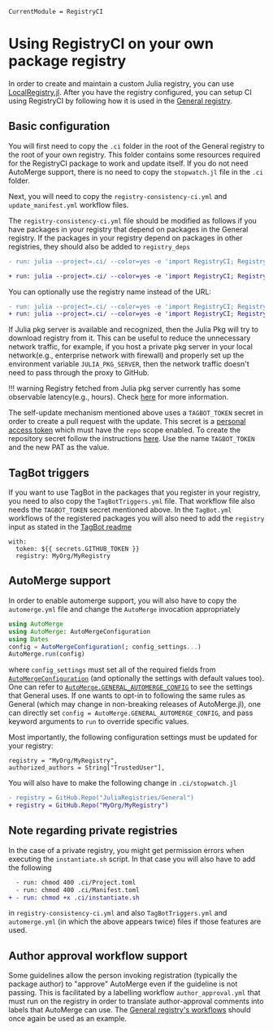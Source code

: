 ```@meta
CurrentModule = RegistryCI
```

# Using RegistryCI on your own package registry

In order to create and maintain a custom Julia registry, you can use [LocalRegistry.jl](https://github.com/GunnarFarneback/LocalRegistry.jl).
After you have the registry configured, you can setup CI using RegistryCI by following how it is used in the
[General registry](https://github.com/JuliaRegistries/General).

## Basic configuration

You will first need to copy the `.ci` folder in the root of the General registry to the root of your own registry. This folder contains some resources required for the RegistryCI package to work and update itself. If you do not need AutoMerge support, there is no need to copy the
`stopwatch.jl` file in the `.ci` folder.

Next, you will need to copy the `registry-consistency-ci.yml` and `update_manifest.yml` workflow files.

The `registry-consistency-ci.yml` file should be modified as follows if you have packages in your registry that depend on packages in the General registry.
If the packages in your registry depend on packages in other registries, they should also be added to `registry_deps`
```diff
- run: julia --project=.ci/ --color=yes -e 'import RegistryCI; RegistryCI.test()'

+ run: julia --project=.ci/ --color=yes -e 'import RegistryCI; RegistryCI.test(registry_deps=["https://github.com/JuliaRegistries/General"])'
```

You can optionally use the registry name instead of the URL:
```diff
- run: julia --project=.ci/ --color=yes -e 'import RegistryCI; RegistryCI.test()'
+ run: julia --project=.ci/ --color=yes -e 'import RegistryCI; RegistryCI.test(registry_deps=["General"])'
```
If Julia pkg server is available and recognized, then the Julia Pkg will try to download registry from it. This can be useful to reduce the
unnecessary network traffic, for example, if you host a private pkg server in your local network(e.g., enterprise network with firewall)
and properly set up the environment variable `JULIA_PKG_SERVER`, then the network traffic doesn't need to pass through the proxy to GitHub.

!!! warning
    Registry fetched from Julia pkg server currently has some observable latency(e.g., hours). Check [here](https://github.com/JuliaRegistries/General/issues/16777) for more information.

The self-update mechanism mentioned above uses a `TAGBOT_TOKEN` secret in order to create a pull request with the update.
This secret is a [personal access token](https://help.github.com/en/github/authenticating-to-github/creating-a-personal-access-token-for-the-command-line#creating-a-token) which must have the `repo` scope enabled.
To create the repository secret follow the instructions [here](https://help.github.com/en/actions/automating-your-workflow-with-github-actions/creating-and-using-encrypted-secrets#creating-encrypted-secrets). Use the name `TAGBOT_TOKEN` and the new PAT as the value.

## TagBot triggers

If you want to use TagBot in the packages that you register in your registry, you need to also copy the `TagBotTriggers.yml` file.
That workflow file also needs the `TAGBOT_TOKEN` secret mentioned above.
In the `TagBot.yml` workflows of the registered packages you will also need to add the `registry` input as stated in the [TagBot readme](https://github.com/JuliaRegistries/TagBot#custom-registries)

```
with:
  token: ${{ secrets.GITHUB_TOKEN }}
  registry: MyOrg/MyRegistry
```

## AutoMerge support

In order to enable automerge support, you will also have to copy the `automerge.yml` file and change the `AutoMerge` invocation appropriately

```julia
using AutoMerge
using AutoMerge: AutoMergeConfiguration
using Dates
config = AutoMergeConfiguration(; config_settings...)
AutoMerge.run(config)
```
where `config_settings` must set all of the required fields from [`AutoMergeConfiguration`](@ref) (and optionally the settings with default values too). One can refer to [`AutoMerge.GENERAL_AUTOMERGE_CONFIG`](@ref) to see the settings that General uses. If one wants to opt-in to following the same rules as General (which may change in non-breaking releases of AutoMerge.jl), one can directly set `config = AutoMerge.GENERAL_AUTOMERGE_CONFIG`, and pass keyword arguments to `run` to override specific values.

Most importantly, the following configuration settings must be updated for your registry:
```
registry = "MyOrg/MyRegistry",
authorized_authors = String["TrustedUser"],
```

You will also have to make the following change in `.ci/stopwatch.jl`

```diff
- registry = GitHub.Repo("JuliaRegistries/General")
+ registry = GitHub.Repo("MyOrg/MyRegistry")
```

## Note regarding private registries

In the case of a private registry, you might get permission errors when executing the `instantiate.sh` script.
In that case you will also have to add the following
```diff
  - run: chmod 400 .ci/Project.toml
  - run: chmod 400 .ci/Manifest.toml
+ - run: chmod +x .ci/instantiate.sh
```
in `registry-consistency-ci.yml` and also `TagBotTriggers.yml` and `automerge.yml` (in which the above appears twice) files if those features are used.

## Author approval workflow support

Some guidelines allow the person invoking registration (typically the package author) to "approve" AutoMerge even if the guideline is not passing. This is facilitated by a labelling workflow `author_approval.yml` that must run on the registry in order to translate author-approval comments into labels that AutoMerge can use. The [General registry's workflows](https://github.com/JuliaRegistries/General/tree/master/.github/workflows) should once again be used as an example.
